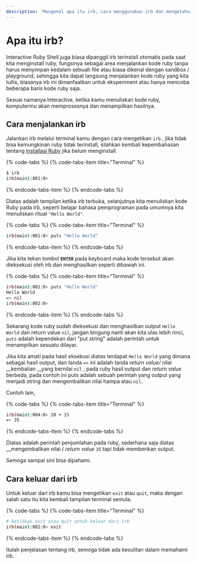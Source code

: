 ```yaml
---
description: 'Mengenal apa itu irb, cara menggunakan irb dan mengetahui hal-hal didalam irb.'
---
```


# Apa itu irb?

Interactive Ruby Shell juga biasa dipanggil irb terinstall otomatis pada saat kita menginstall ruby, fungsinya sebagai area menjalankan kode ruby tanpa harus menyimpan kedalam sebuah file atau biasa dikenal dengan sandbox / playground, sehingga kita dapat langsung menjalankan kode ruby yang kita tullis, biasanya irb ini dimanfaatkan untuk eksperiment atau hanya mencoba beberapa baris kode ruby saja.

Sesuai namanya Interactive, ketika kamu menuliskan kode ruby, komputermu akan memprosesnya dan menampilkan hasilnya.

## Cara menjalankan irb

Jalankan irb melalui terminal kamu dengan cara mengetikan `irb` , jika tidak bisa kemungkinan ruby tidak terinstall, silahkan kembali kepembahasan tentang [installasi Ruby](https://ruby-in-bahasa.gitbook.io/project/-LW_W43pTyw3DPRHPPDP/~/drafts/-LWqQpXBONd7AHjh8UDX/primary/persiapan#ruby) jika belum menginstall.

{% code-tabs %}
{% code-tabs-item title="Terminal" %}
```bash
$ irb
irb(main):001:0> 
```
{% endcode-tabs-item %}
{% endcode-tabs %}

Diatas adalah tampilan ketika irb terbuka, selanjutnya kita menuliskan kode Ruby pada irb, seperti belajar bahasa pemprograman pada umumnya kita menuliskan ritual `"Hello World"`.

{% code-tabs %}
{% code-tabs-item title="Terminal" %}
```bash
irb(main):001:0> puts "Hello World"
```
{% endcode-tabs-item %}
{% endcode-tabs %}

Jika kita tekan tombol **`ENTER`** pada keyboard maka kode tersebut akan dieksekusi oleh irb dan menghasilkan seperti dibawah ini.

{% code-tabs %}
{% code-tabs-item title="Terminal" %}
```bash
irb(main):001:0> puts "Hello World"
Hello World
=> nil
irb(main):002:0> 
```
{% endcode-tabs-item %}
{% endcode-tabs %}

Sekarang kode ruby sudah dieksekusi dan menghasilkan output `Hello World` dan return value `nil`, jangan bingung nanti akan kita ulas lebih rinci,  `puts` adalah kependekan dari "put string" adalah perintah untuk menampilkan sesuatu dilayar.

Jika kita amati pada hasil eksekusi diatas terdapat `Hello World` yang dimana sebagai hasil output, dan tanda `=>`  ini  adalah tanda _return value/_ nilai __kembalian __yang bernilai `nil` ,  pada ruby hasil output dan _return value_ berbeda, pada contoh ini puts adalah sebuah perintah yang output yang menjadi string dan mengembalikan nilai hampa atau `nil`. 

Contoh lain,

{% code-tabs %}
{% code-tabs-item title="Terminal" %}
```bash
irb(main):004:0> 20 + 15
=> 35
```
{% endcode-tabs-item %}
{% endcode-tabs %}

Diatas adalah perintah penjumlahan pada ruby, sederhana saja diatas __mengembalikan nilai / _return value_ `35` tapi tidak memberikan output.

Semoga sampai sini bisa dipahami.

## Cara keluar dari irb

Untuk keluar dari irb kamu bisa mengetikan `exit` atau `quit`, maka dengan salah satu itu kita kembali tampilan terminal semula.

{% code-tabs %}
{% code-tabs-item title="Terminal" %}
```bash
# ketikkan exit atau quit untuk keluar dari irb
irb(main):002:0> exit
```
{% endcode-tabs-item %}
{% endcode-tabs %}

Itulah penjelasan tentang irb, semoga tidak ada kesulitan dalam memahami irb. 

